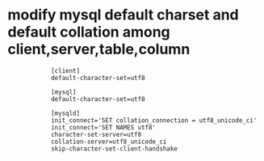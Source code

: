# modify mysql default charset and default collation among client,server,table,column
                
                [client]
                default-character-set=utf8
 
                [mysql]
                default-character-set=utf8
 
                [mysqld]
                init_connect='SET collation_connection = utf8_unicode_ci'
                init_connect='SET NAMES utf8'
                character-set-server=utf8
                collation-server=utf8_unicode_ci
                skip-character-set-client-handshake


        
